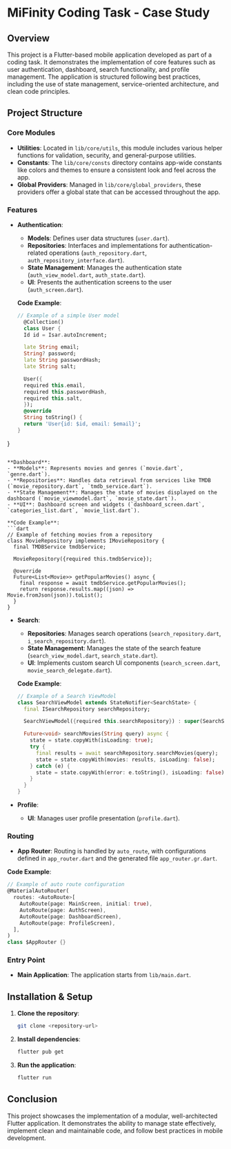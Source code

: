 
# MiFinity Coding Task - Case Study

## Overview

This project is a Flutter-based mobile application developed as part of a coding task. It demonstrates the implementation of core features such as user authentication, dashboard, search functionality, and profile management. The application is structured following best practices, including the use of state management, service-oriented architecture, and clean code principles.

## Project Structure

### Core Modules

- **Utilities**: Located in `lib/core/utils`, this module includes various helper functions for validation, security, and general-purpose utilities.
- **Constants**: The `lib/core/consts` directory contains app-wide constants like colors and themes to ensure a consistent look and feel across the app.
- **Global Providers**: Managed in `lib/core/global_providers`, these providers offer a global state that can be accessed throughout the app.

### Features

- **Authentication**: 
  - **Models**: Defines user data structures (`user.dart`).
  - **Repositories**: Interfaces and implementations for authentication-related operations (`auth_repository.dart`, `auth_repository_interface.dart`).
  - **State Management**: Manages the authentication state (`auth_view_model.dart`, `auth_state.dart`).
  - **UI**: Presents the authentication screens to the user (`auth_screen.dart`).

  **Code Example**:
  ```dart
  // Example of a simple User model
    @Collection()
    class User {
    Id id = Isar.autoIncrement;

    late String email;
    String? password;
    late String passwordHash;
    late String salt;

    User({
    required this.email,
    required this.passwordHash,
    required this.salt,
    });
    @override
    String toString() {
    return 'User{id: $id, email: $email}';
  }
}
  ```

  **Dashboard**:
  - **Models**: Represents movies and genres (`movie.dart`, `genre.dart`).
  - **Repositories**: Handles data retrieval from services like TMDB (`movie_repository.dart`, `tmdb_service.dart`).
  - **State Management**: Manages the state of movies displayed on the dashboard (`movie_viewmodel.dart`, `movie_state.dart`).
  - **UI**: Dashboard screen and widgets (`dashboard_screen.dart`, `categories_list.dart`, `movie_list.dart`).

  **Code Example**:
  ```dart
  // Example of fetching movies from a repository
  class MovieRepository implements IMovieRepository {
    final TMDBService tmdbService;
    
    MovieRepository({required this.tmdbService});
    
    @override
    Future<List<Movie>> getPopularMovies() async {
      final response = await tmdbService.getPopularMovies();
      return response.results.map((json) => Movie.fromJson(json)).toList();
    }
  }
  ```

- **Search**:
  - **Repositories**: Manages search operations (`search_repository.dart`, `i_search_repository.dart`).
  - **State Management**: Manages the state of the search feature (`search_view_model.dart`, `search_state.dart`).
  - **UI**: Implements custom search UI components (`search_screen.dart`, `movie_search_delegate.dart`).

  **Code Example**:
  ```dart
  // Example of a Search ViewModel
  class SearchViewModel extends StateNotifier<SearchState> {
    final ISearchRepository searchRepository;

    SearchViewModel({required this.searchRepository}) : super(SearchState.initial());

    Future<void> searchMovies(String query) async {
      state = state.copyWith(isLoading: true);
      try {
        final results = await searchRepository.searchMovies(query);
        state = state.copyWith(movies: results, isLoading: false);
      } catch (e) {
        state = state.copyWith(error: e.toString(), isLoading: false);
      }
    }
  }
  ```

- **Profile**:
  - **UI**: Manages user profile presentation (`profile.dart`).

### Routing

- **App Router**: Routing is handled by `auto_route`, with configurations defined in `app_router.dart` and the generated file `app_router.gr.dart`.

**Code Example**:
```dart
// Example of auto route configuration
@MaterialAutoRouter(
  routes: <AutoRoute>[
    AutoRoute(page: MainScreen, initial: true),
    AutoRoute(page: AuthScreen),
    AutoRoute(page: DashboardScreen),
    AutoRoute(page: ProfileScreen),
  ],
)
class $AppRouter {}
```

### Entry Point

- **Main Application**: The application starts from `lib/main.dart`.

## Installation & Setup

1. **Clone the repository**:
   ```bash
   git clone <repository-url>
   ```
2. **Install dependencies**:
   ```bash
   flutter pub get
   ```
3. **Run the application**:
   ```bash
   flutter run
   ```

## Conclusion

This project showcases the implementation of a modular, well-architected Flutter application. It demonstrates the ability to manage state effectively, implement clean and maintainable code, and follow best practices in mobile development.
